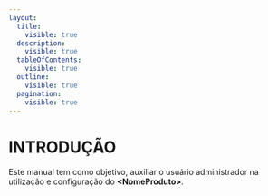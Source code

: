 ```yaml
---
layout:
  title:
    visible: true
  description:
    visible: true
  tableOfContents:
    visible: true
  outline:
    visible: true
  pagination:
    visible: true
---
```


# INTRODUÇÃO

Este manual tem como objetivo, auxiliar o usuário administrador na utilização e configuração do **\<NomeProduto>**.
